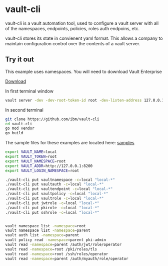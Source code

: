 # vault-cli

vault-cli is a vault automation tool, used to configure a vault server
with all of the namespaces, endpoints, policies, roles auth endpoins, etc.

vault-cli stores its state in convienent yaml format.  This allows a company to
maintain configuration control over the contents of a vault server.

## Try it out

This example uses namespaces. You will need to download Vault Enterprise

[Download](https://releases.hashicorp.com/vault/1.6.3+ent/)

In first terminal window

```bash
vault server -dev -dev-root-token-id root -dev-listen-address 127.0.0.1:8200
```

In second terminal

```bash
git clone https://github.com/ibm/vault-cli
cd vault-cli
go mod vendor
go build
```

The sample files for these examples are located here: [samples](hack/sample)

```bash
export VAULT_NAME=local
export VAULT_TOKEN=root
export VAULT_NAMESPACE=root
export VAULT_ADDR=http://127.0.0.1:8200
export VAULT_LOGIN_NAMESPACE=root

./vault-cli put vaultnamespace -c=local "local-*"
./vault-cli put vaultauth -c=local "local-*"
./vault-cli put vaultendpoint -c=local "local-*"
./vault-cli put vaultpolicy -c=local "local-*"
./vault-cli put vaultrole -c=local "local-*"
./vault-cli put jwtrole -c=local "local-*"
./vault-cli put pkirole -c=local "local-*"
./vault-cli put sshrole -c=local "local-*"


vault namespace list -namespace=root
vault namespace list -namespace=parent
vault auth list -namespace=parent
vault policy read -namespace=parent pki-admin
vault read -namespace=parent /auth/jwt/role/operator
vault read -namespace=root /pki/roles/tls
vault read -namespace=root /ssh/roles/operator
vault read -namespace=parent /auth/myauth/role/operator
```
